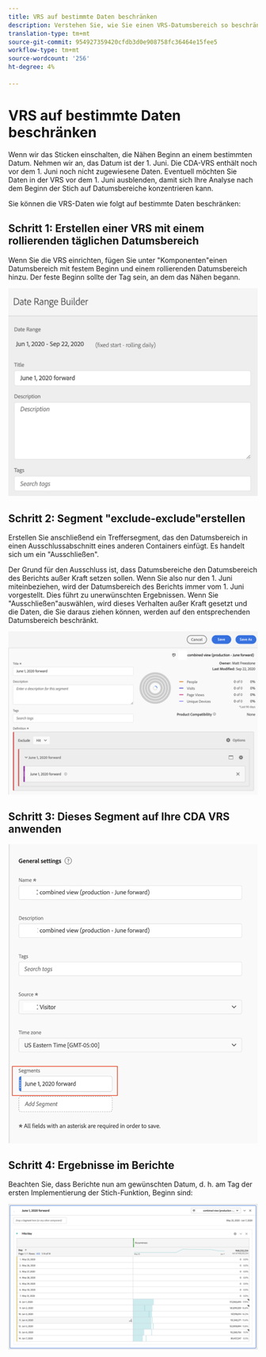 ```yaml
---
title: VRS auf bestimmte Daten beschränken
description: Verstehen Sie, wie Sie einen VRS-Datumsbereich so beschränken, dass er sich nur auf geheftete Daten konzentriert.
translation-type: tm+mt
source-git-commit: 954927359420cfdb3d0e908758fc36464e15fee5
workflow-type: tm+mt
source-wordcount: '256'
ht-degree: 4%

---
```



# VRS auf bestimmte Daten beschränken

Wenn wir das Sticken einschalten, die Nähen Beginn an einem bestimmten Datum. Nehmen wir an, das Datum ist der 1. Juni. Die CDA-VRS enthält noch vor dem 1. Juni noch nicht zugewiesene Daten. Eventuell möchten Sie Daten in der VRS vor dem 1. Juni ausblenden, damit sich Ihre Analyse nach dem Beginn der Stich auf Datumsbereiche konzentrieren kann.

Sie können die VRS-Daten wie folgt auf bestimmte Daten beschränken:

## Schritt 1: Erstellen einer VRS mit einem rollierenden täglichen Datumsbereich

Wenn Sie die VRS einrichten, fügen Sie unter &quot;Komponenten&quot;einen Datumsbereich mit festem Beginn und einem rollierenden Datumsbereich hinzu. Der feste Beginn sollte der Tag sein, an dem das Nähen begann.

![](assets/rolling-daily.png)

## Schritt 2: Segment &quot;exclude-exclude&quot;erstellen

Erstellen Sie anschließend ein Treffersegment, das den Datumsbereich in einen Ausschlussabschnitt eines anderen Containers einfügt. Es handelt sich um ein &quot;Ausschließen&quot;.

Der Grund für den Ausschluss ist, dass Datumsbereiche den Datumsbereich des Berichts außer Kraft setzen sollen. Wenn Sie also nur den 1. Juni miteinbeziehen, wird der Datumsbereich des Berichts immer vom 1. Juni vorgestellt. Dies führt zu unerwünschten Ergebnissen. Wenn Sie &quot;Ausschließen&quot;auswählen, wird dieses Verhalten außer Kraft gesetzt und die Daten, die Sie daraus ziehen können, werden auf den entsprechenden Datumsbereich beschränkt.

![](assets/exclude-exclude.png)

## Schritt 3: Dieses Segment auf Ihre CDA VRS anwenden

![](assets/apply-segment.png)

## Schritt 4: Ergebnisse im Berichte

Beachten Sie, dass Berichte nun am gewünschten Datum, d. h. am Tag der ersten Implementierung der Stich-Funktion, Beginn sind:

![](assets/report-limited-dates.png)